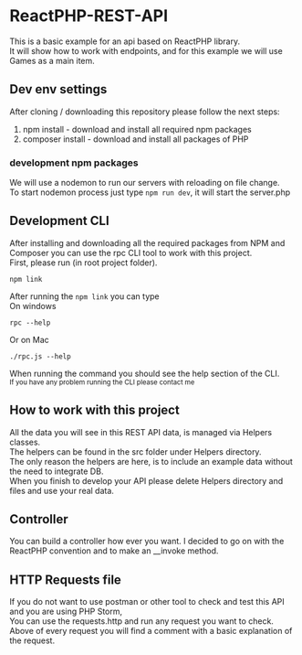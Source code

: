 # ReactPHP-REST-API
This is a basic example for an api based on ReactPHP library.<br>
It will show how to work with endpoints, and for this example we will use Games as a main item.
## Dev env settings
After cloning / downloading this repository please follow the next steps:
1. npm install - download and install all required npm packages
2. composer install - download and install all packages of PHP

### development npm packages
We will use a nodemon to run our servers with reloading on file change.<br>
To start nodemon process just type `npm run dev`, it will start the server.php

## Development CLI
After installing and downloading all the required packages from NPM and Composer you can use the rpc CLI tool to work with this project.<br>
First, please run (in root project folder).<br>
```shell script
npm link
```
After running the `npm link` you can type<br>
On windows
```shell script
rpc --help
```
Or on Mac
```shell script
./rpc.js --help
```
When running the command you should see the help section of the CLI.<br>
<small>If you have any problem running the CLI please contact me</small>

## How to work with this project
All the data you will see in this REST API data, is managed via Helpers classes.<br>
The helpers can be found in the src folder under Helpers directory.<br>
The only reason the helpers are here, is to include an example data without the need to integrate DB.<br>
When you finish to develop your API please delete Helpers directory and files and use your real data.

## Controller
You can build a controller how ever you want.
I decided to go on with the ReactPHP convention and to make an __invoke method. 

## HTTP Requests file
If you do not want to use postman or other tool to check and test this API and you are using PHP Storm,<br>
You can use the requests.http and run any request you want to check.<br>
Above of every request you will find a comment with a basic explanation of the request.